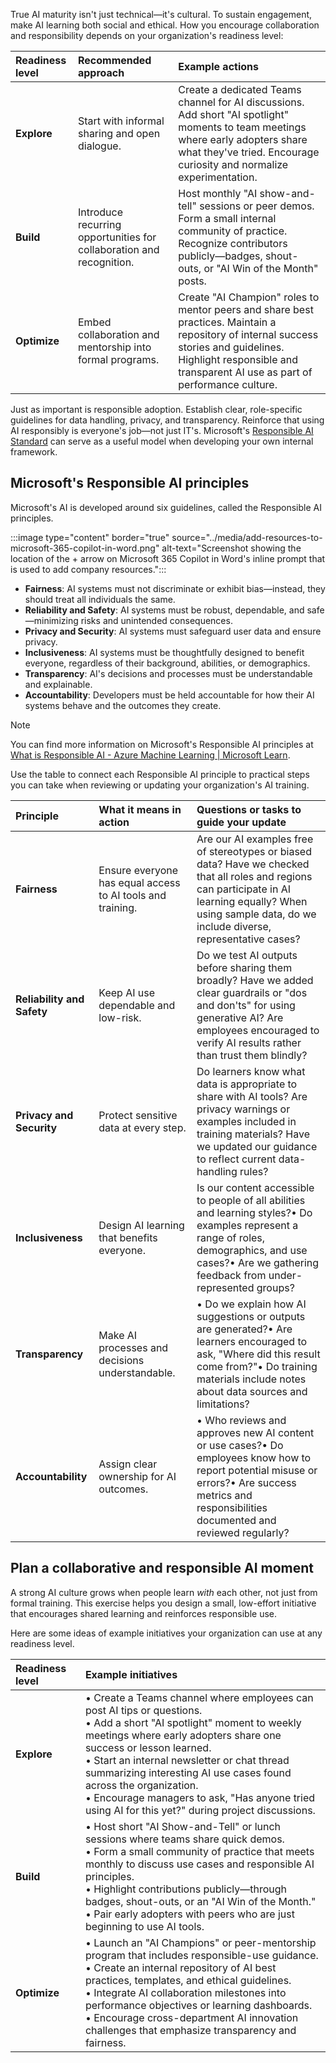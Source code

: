 True AI maturity isn't just technical—it's cultural. To sustain engagement, make AI learning both social and ethical. How you encourage collaboration and responsibility depends on your organization's readiness level:

| **Readiness level** | **Recommended approach** | **Example actions** |
| :--- | :--- | :--- |
| **Explore** | Start with informal sharing and open dialogue. | Create a dedicated Teams channel for AI discussions. Add short "AI spotlight" moments to team meetings where early adopters share what they've tried. Encourage curiosity and normalize experimentation. |
| **Build** | Introduce recurring opportunities for collaboration and recognition. | Host monthly "AI show-and-tell" sessions or peer demos. Form a small internal community of practice. Recognize contributors publicly—badges, shout-outs, or "AI Win of the Month" posts. |
| **Optimize** | Embed collaboration and mentorship into formal programs. | Create "AI Champion" roles to mentor peers and share best practices. Maintain a repository of internal success stories and guidelines. Highlight responsible and transparent AI use as part of performance culture. |

Just as important is responsible adoption. Establish clear, role-specific guidelines for data handling, privacy, and transparency. Reinforce that using AI responsibly is everyone's job—not just IT's. Microsoft's [Responsible AI Standard](https://cdn-dynmedia-1.microsoft.com/is/content/microsoftcorp/microsoft/final/en-us/microsoft-brand/documents/Microsoft-Responsible-AI-Standard-General-Requirements.pdf) can serve as a useful model when developing your own internal framework.

## Microsoft's Responsible AI principles

Microsoft's AI is developed around six guidelines, called the Responsible AI principles.

:::image type="content" border="true" source="../media/add-resources-to-microsoft-365-copilot-in-word.png" alt-text="Screenshot showing the location of the + arrow on Microsoft 365 Copilot in Word's inline prompt that is used to add company resources.":::

- **Fairness**: AI systems must not discriminate or exhibit bias—instead, they should treat all individuals the same.
- **Reliability and Safety**: AI systems must be robust, dependable, and safe—minimizing risks and unintended consequences.
- **Privacy and Security**: AI systems must safeguard user data and ensure privacy.
- **Inclusiveness**: AI systems must be thoughtfully designed to benefit everyone, regardless of their background, abilities, or demographics.
- **Transparency**: AI's decisions and processes must be understandable and explainable.
- **Accountability**: Developers must be held accountable for how their AI systems behave and the outcomes they create.

>[!NOTE]
> You can find more information on Microsoft's Responsible AI principles at [What is Responsible AI - Azure Machine Learning | Microsoft Learn](/azure/machine-learning/concept-responsible-ai).

Use the table to connect each Responsible AI principle to practical steps you can take when reviewing or updating your organization's AI training.

| **Principle** | **What it means in action** | **Questions or tasks to guide your update** |
| :--- | :--- | :--- |
| **Fairness** | Ensure everyone has equal access to AI tools and training. | Are our AI examples free of stereotypes or biased data? Have we checked that all roles and regions can participate in AI learning equally? When using sample data, do we include diverse, representative cases? |
| **Reliability and Safety** | Keep AI use dependable and low-risk. | Do we test AI outputs before sharing them broadly? Have we added clear guardrails or "dos and don'ts" for using generative AI? Are employees encouraged to verify AI results rather than trust them blindly? |
| **Privacy and Security** | Protect sensitive data at every step. | Do learners know what data is appropriate to share with AI tools? Are privacy warnings or examples included in training materials? Have we updated our guidance to reflect current data-handling rules? |
| **Inclusiveness** | Design AI learning that benefits everyone. | Is our content accessible to people of all abilities and learning styles?• Do examples represent a range of roles, demographics, and use cases?• Are we gathering feedback from under-represented groups? |
| **Transparency** | Make AI processes and decisions understandable. | • Do we explain how AI suggestions or outputs are generated?• Are learners encouraged to ask, "Where did this result come from?"• Do training materials include notes about data sources and limitations? |
| **Accountability** | Assign clear ownership for AI outcomes. | • Who reviews and approves new AI content or use cases?• Do employees know how to report potential misuse or errors?• Are success metrics and responsibilities documented and reviewed regularly? |

## Plan a collaborative and responsible AI moment

A strong AI culture grows when people learn *with* each other, not just from formal training. This exercise helps you design a small, low-effort initiative that encourages shared learning and reinforces responsible use.

Here are some ideas of example initiatives your organization can use at any readiness level.

| **Readiness level** | **Example initiatives** |
| :--- | :--- |
| **Explore** | • Create a Teams channel where employees can post AI tips or questions.<br>• Add a short "AI spotlight" moment to weekly meetings where early adopters share one success or lesson learned.<br>• Start an internal newsletter or chat thread summarizing interesting AI use cases found across the organization.<br>• Encourage managers to ask, "Has anyone tried using AI for this yet?" during project discussions. |
| **Build** | • Host short "AI Show-and-Tell" or lunch sessions where teams share quick demos.<br>• Form a small community of practice that meets monthly to discuss use cases and responsible AI principles.<br>• Highlight contributions publicly—through badges, shout-outs, or an "AI Win of the Month."<br>• Pair early adopters with peers who are just beginning to use AI tools. |
| **Optimize** | • Launch an "AI Champions" or peer-mentorship program that includes responsible-use guidance.<br>• Create an internal repository of AI best practices, templates, and ethical guidelines.<br>• Integrate AI collaboration milestones into performance objectives or learning dashboards.<br>• Encourage cross-department AI innovation challenges that emphasize transparency and fairness. |
